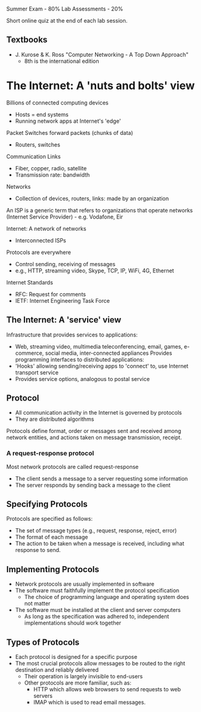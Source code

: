 Summer Exam - 80%
Lab Assessments - 20%

Short online quiz at the end of each lab session.

## Textbooks

- J. Kurose & K. Ross "Computer Networking - A Top Down Approach"
	- 8th is the international edition

# The Internet: A 'nuts and bolts' view

Billions of connected computing devices
- Hosts = end systems
- Running network apps at Internet's 'edge'

Packet Switches forward packets (chunks of data)
- Routers, switches

Communication Links
- Fiber, copper, radio, satellite
- Transmission rate: bandwidth

Networks
- Collection of devices, routers, links: made by an organization

An ISP is a generic term that refers to organizations that operate networks (Internet Service Provider) - e.g. Vodafone, Eir

Internet: A network of networks
- Interconnected ISPs

Protocols are everywhere
- Control sending, receiving of messages
- e.g., HTTP, streaming video, Skype, TCP, IP, WiFi, 4G, Ethernet

Internet Standards
- RFC: Request for comments
- IETF: Internet Engineering Task Force

## The Internet: A 'service' view

Infrastructure that provides services to applications:
- Web, streaming video, multimedia teleconferencing, email, games, e-commerce, social media, inter-connected appliances
Provides programming interfaces to distributed applications:
- 'Hooks' allowing sending/receiving apps to 'connect' to, use Internet transport service
- Provides service options, analogous to postal service

## Protocol

- All communication activity in the Internet is governed by protocols
- They are distributed algorithms

Protocols define format, order or messages sent and received among network entities, and actions taken on message transmission, receipt.

### A request-response protocol

Most network protocols are called request-response
- The client sends a message to a server requesting some information
- The server responds by sending back a message to the client

## Specifying Protocols

Protocols are specified as follows:
- The set of message types (e.g., request, response, reject, error)
- The format of each message
- The action to be taken when a message is received, including what response to send.

## Implementing Protocols

- Network protocols are usually implemented in software
- The software must faithfully implement the protocol specification
	- The choice of programming language and operating system does not matter
- The software must be installed at the client and server computers
	- As long as the specification was adhered to, independent implementations should work together

## Types of Protocols

- Each protocol is designed for a specific purpose
- The most crucial protocols allow messages to be routed to the right destination and reliably delivered
	- Their operation is largely invisible to end-users
	- Other protocols are more familiar, such as:
		- HTTP which allows web browsers to send requests to web servers
		- IMAP which is used to read email messages.
